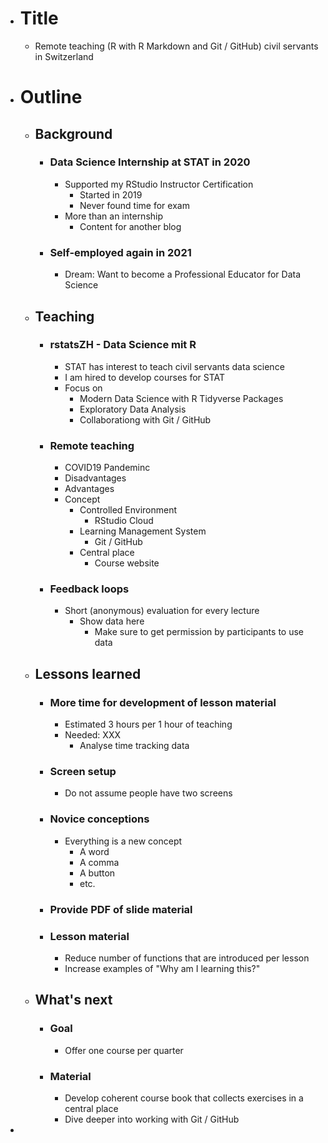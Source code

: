 - # Title
    - Remote teaching (R with R Markdown and Git / GitHub) civil servants in Switzerland
- # Outline
    - ## Background
        - ### Data Science Internship at STAT in 2020
            - Supported my RStudio Instructor Certification
                - Started in 2019
                - Never found time for exam
            - More than an internship
                - Content for another blog
        - ### Self-employed again in 2021
            - Dream: Want to become a Professional Educator for Data Science
    - ## Teaching
        - ### rstatsZH - Data Science mit R
            - STAT has interest to teach civil servants data science
            - I am hired to develop courses for STAT
            - Focus on
                - Modern Data Science with R Tidyverse Packages
                - Exploratory Data Analysis
                - Collaborationg with Git / GitHub
        - ### Remote teaching
            - COVID19 Pandeminc
            - Disadvantages
            - Advantages
            - Concept
                - Controlled Environment
                    - RStudio Cloud
                - Learning Management System
                    - Git / GitHub
                - Central place
                    - Course website
        - ### Feedback loops
            - Short (anonymous) evaluation for every lecture
                - Show data here
                    - Make sure to get permission by participants to use data
    - ## Lessons learned
        - ### More time for development of lesson material
            - Estimated 3 hours per 1 hour of teaching
            - Needed: XXX
                - Analyse time tracking data
        - ### Screen setup 
            - Do not assume people have two screens
        - ### Novice conceptions
            - Everything is a new concept
                - A word
                - A comma
                - A button
                - etc.
        - ### Provide PDF of slide material
        - ### Lesson material
            - Reduce number of functions that are introduced per lesson
            - Increase examples of "Why am I learning this?"
    - ## What's next
        - ### Goal
            - Offer one course per quarter
        - ### Material
            - Develop coherent course book that collects exercises in a central place
            - Dive deeper into working with Git / GitHub
- 

